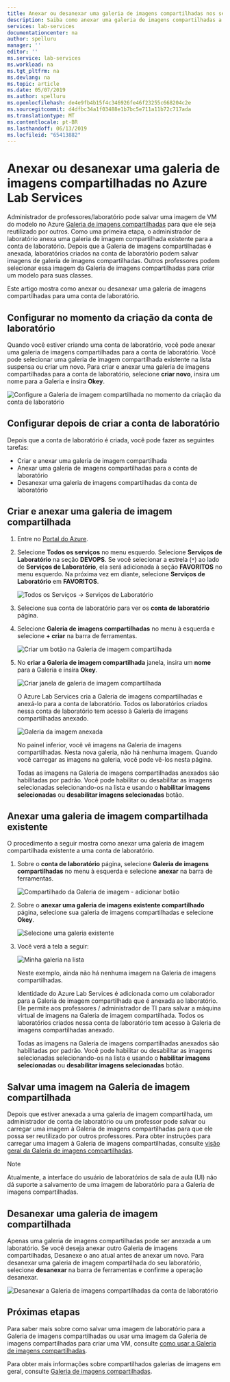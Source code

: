 ```yaml
---
title: Anexar ou desanexar uma galeria de imagens compartilhadas nos serviços de laboratório do Azure | Microsoft Docs
description: Saiba como anexar uma galeria de imagens compartilhadas a um laboratório no Azure Lab Services.
services: lab-services
documentationcenter: na
author: spelluru
manager: ''
editor: ''
ms.service: lab-services
ms.workload: na
ms.tgt_pltfrm: na
ms.devlang: na
ms.topic: article
ms.date: 05/07/2019
ms.author: spelluru
ms.openlocfilehash: de4e9fb4b15f4c346926fe46f23255c668204c2e
ms.sourcegitcommit: d4dfbc34a1f03488e1b7bc5e711a11b72c717ada
ms.translationtype: MT
ms.contentlocale: pt-BR
ms.lasthandoff: 06/13/2019
ms.locfileid: "65413882"
---
```

# <a name="attach-or-detach-a-shared-image-gallery-in-azure-lab-services"></a>Anexar ou desanexar uma galeria de imagens compartilhadas no Azure Lab Services
Administrador de professores/laboratório pode salvar uma imagem de VM do modelo no Azure [Galeria de imagens compartilhadas](../../virtual-machines/windows/shared-image-galleries.md) para que ele seja reutilizado por outros. Como uma primeira etapa, o administrador de laboratório anexa uma galeria de imagem compartilhada existente para a conta de laboratório. Depois que a Galeria de imagens compartilhadas é anexada, laboratórios criados na conta de laboratório podem salvar imagens de galeria de imagens compartilhadas. Outros professores podem selecionar essa imagem da Galeria de imagens compartilhadas para criar um modelo para suas classes. 

Este artigo mostra como anexar ou desanexar uma galeria de imagens compartilhadas para uma conta de laboratório. 

## <a name="configure-at-the-time-of-lab-account-creation"></a>Configurar no momento da criação da conta de laboratório
Quando você estiver criando uma conta de laboratório, você pode anexar uma galeria de imagens compartilhadas para a conta de laboratório. Você pode selecionar uma galeria de imagem compartilhada existente na lista suspensa ou criar um novo. Para criar e anexar uma galeria de imagens compartilhadas para a conta de laboratório, selecione **criar novo**, insira um nome para a Galeria e insira **Okey**. 

![Configure a Galeria de imagem compartilhada no momento da criação da conta de laboratório](../media/how-to-use-shared-image-gallery/new-lab-account.png)

## <a name="configure-after-the-lab-account-is-created"></a>Configurar depois de criar a conta de laboratório
Depois que a conta de laboratório é criada, você pode fazer as seguintes tarefas:

- Criar e anexar uma galeria de imagem compartilhada
- Anexar uma galeria de imagens compartilhadas para a conta de laboratório
- Desanexar uma galeria de imagens compartilhadas da conta de laboratório

## <a name="create-and-attach-a-shared-image-gallery"></a>Criar e anexar uma galeria de imagem compartilhada
1. Entre no [Portal do Azure](https://portal.azure.com).
2. Selecione **Todos os serviços** no menu esquerdo. Selecione **Serviços de Laboratório** na seção **DEVOPS**. Se você selecionar a estrela (`*`) ao lado de **Serviços de Laboratório**, ela será adicionada à seção **FAVORITOS** no menu esquerdo. Na próxima vez em diante, selecione **Serviços de Laboratório** em **FAVORITOS**.

    ![Todos os Serviços -> Serviços de Laboratório](../media/tutorial-setup-lab-account/select-lab-accounts-service.png)
3. Selecione sua conta de laboratório para ver os **conta de laboratório** página. 
4. Selecione **Galeria de imagens compartilhadas** no menu à esquerda e selecione **+ criar** na barra de ferramentas.  

    ![Criar um botão na Galeria de imagem compartilhada](../media/how-to-use-shared-image-gallery/new-shared-image-gallery-button.png)
5. No **criar a Galeria de imagem compartilhada** janela, insira um **nome** para a Galeria e insira **Okey**. 

    ![Criar janela de galeria de imagem compartilhada](../media/how-to-use-shared-image-gallery/create-shared-image-gallery-window.png)

    O Azure Lab Services cria a Galeria de imagens compartilhadas e anexá-lo para a conta de laboratório. Todos os laboratórios criados nessa conta de laboratório tem acesso à Galeria de imagens compartilhadas anexado. 

    ![Galeria da imagem anexada](../media/how-to-use-shared-image-gallery/image-gallery-in-list.png)

    No painel inferior, você vê imagens na Galeria de imagens compartilhadas. Nesta nova galeria, não há nenhuma imagem. Quando você carregar as imagens na galeria, você pode vê-los nesta página.     

    Todas as imagens na Galeria de imagens compartilhadas anexados são habilitadas por padrão. Você pode habilitar ou desabilitar as imagens selecionadas selecionando-os na lista e usando o **habilitar imagens selecionadas** ou **desabilitar imagens selecionadas** botão.

## <a name="attach-an-existing-shared-image-gallery"></a>Anexar uma galeria de imagem compartilhada existente
O procedimento a seguir mostra como anexar uma galeria de imagem compartilhada existente a uma conta de laboratório. 

1. Sobre o **conta de laboratório** página, selecione **Galeria de imagens compartilhadas** no menu à esquerda e selecione **anexar** na barra de ferramentas. 

    ![Compartilhado da Galeria de imagem - adicionar botão](../media/how-to-use-shared-image-gallery/sig-attach-button.png)
5. Sobre o **anexar uma galeria de imagens existente compartilhado** página, selecione sua galeria de imagens compartilhadas e selecione **Okey**.

    ![Selecione uma galeria existente](../media/how-to-use-shared-image-gallery/select-image-gallery.png)
6. Você verá a tela a seguir: 

    ![Minha galeria na lista](../media/how-to-use-shared-image-gallery/my-gallery-in-list.png)
    
    Neste exemplo, ainda não há nenhuma imagem na Galeria de imagens compartilhadas.

    Identidade do Azure Lab Services é adicionada como um colaborador para a Galeria de imagem compartilhada que é anexada ao laboratório. Ele permite aos professores / administrador de TI para salvar a máquina virtual de imagens na Galeria de imagem compartilhada. Todos os laboratórios criados nessa conta de laboratório tem acesso à Galeria de imagens compartilhadas anexado. 

    Todas as imagens na Galeria de imagens compartilhadas anexados são habilitadas por padrão. Você pode habilitar ou desabilitar as imagens selecionadas selecionando-os na lista e usando o **habilitar imagens selecionadas** ou **desabilitar imagens selecionadas** botão. 

## <a name="save-an-image-to-the-shared-image-gallery"></a>Salvar uma imagem na Galeria de imagem compartilhada
Depois que estiver anexada a uma galeria de imagem compartilhada, um administrador de conta de laboratório ou um professor pode salvar ou carregar uma imagem à Galeria de imagens compartilhadas para que ele possa ser reutilizado por outros professores. Para obter instruções para carregar uma imagem à Galeria de imagens compartilhadas, consulte [visão geral da Galeria de imagens compartilhadas](../../virtual-machines/windows/shared-images.md). 

> [!NOTE]
> Atualmente, a interface do usuário de laboratórios de sala de aula (UI) não dá suporte a salvamento de uma imagem de laboratório para a Galeria de imagens compartilhadas. 

## <a name="detach-a-shared-image-gallery"></a>Desanexar uma galeria de imagem compartilhada
Apenas uma galeria de imagens compartilhadas pode ser anexada a um laboratório. Se você deseja anexar outro Galeria de imagens compartilhadas, Desanexe o ano atual antes de anexar um novo. Para desanexar uma galeria de imagem compartilhada do seu laboratório, selecione **desanexar** na barra de ferramentas e confirme a operação desanexar. 

![Desanexar a Galeria de imagens compartilhadas da conta de laboratório](../media/how-to-use-shared-image-gallery/detach.png)

## <a name="next-steps"></a>Próximas etapas
Para saber mais sobre como salvar uma imagem de laboratório para a Galeria de imagens compartilhadas ou usar uma imagem da Galeria de imagens compartilhadas para criar uma VM, consulte [como usar a Galeria de imagens compartilhadas](how-to-use-shared-image-gallery.md).

Para obter mais informações sobre compartilhados galerias de imagens em geral, consulte [Galeria de imagens compartilhadas](../../virtual-machines/windows/shared-image-galleries.md).
